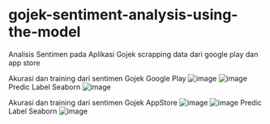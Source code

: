 # gojek-sentiment-analysis-using-the-model
Analisis Sentimen pada Aplikasi Gojek scrapping data dari google play dan app store

Akurasi dan training dari sentimen Gojek Google Play
![image](https://github.com/lazyfayi/gojek-sentiment-analysis-using-the-model/assets/80803750/7f26c94e-9539-4e5d-9939-dfa7818a8e80)
![image](https://github.com/lazyfayi/gojek-sentiment-analysis-using-the-model/assets/80803750/7dc51383-e7d5-4544-84e8-5572425bac92)
Predic Label Seaborn
![image](https://github.com/lazyfayi/gojek-sentiment-analysis-using-the-model/assets/80803750/c42d47d5-fc72-4d77-a6e6-6cbb3946a27b)


Akurasi dan training dari sentimen Gojek AppStore
![image](https://github.com/lazyfayi/gojek-sentiment-analysis-using-the-model/assets/80803750/264ae267-58ef-4682-ae3d-afbc676ca7f3)
![image](https://github.com/lazyfayi/gojek-sentiment-analysis-using-the-model/assets/80803750/de25d8c0-d765-40af-b572-d1d1c639ea9a)
Predic Label Seaborn
![image](https://github.com/lazyfayi/gojek-sentiment-analysis-using-the-model/assets/80803750/84cf5b01-fd33-4321-9768-81a4d4f4ecfb)

